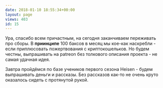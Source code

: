 ```yaml
---
date: 2018-01-10 18:55:34+00:00
layout: page
views: 403
id: 15
---
```


Ура, спасибо всем причастным, на сегодня заканчиваем переживать про сборы. В __приинципе__ 100 баксов в месяц мы кое-как наскребли - если приплюсовать пожертвования с криптокошельков. Но будем честны, выпрашивать на patreon без толкового описания проекта - не самая удачная идея. 

Завтра пройдёмся по базе учеников первого сезона Heisen - будем выпрашивать деньги и рассказы. Без рассказов как-то не очень круто оказалось сидеть с протянутой рукой.


